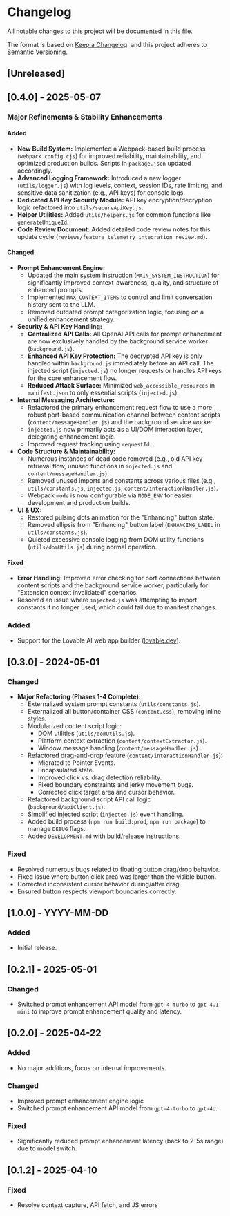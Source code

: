 # Changelog

All notable changes to this project will be documented in this file.

The format is based on [Keep a Changelog](https://keepachangelog.com/en/1.0.0/),
and this project adheres to [Semantic Versioning](https://semver.org/spec/v2.0.0.html).

## [Unreleased]

## [0.4.0] - 2025-05-07

### Major Refinements & Stability Enhancements

#### Added

- **New Build System:** Implemented a Webpack-based build process (`webpack.config.cjs`) for improved reliability, maintainability, and optimized production builds. Scripts in `package.json` updated accordingly.
- **Advanced Logging Framework:** Introduced a new logger (`utils/logger.js`) with log levels, context, session IDs, rate limiting, and sensitive data sanitization (e.g., API keys) for console logs.
- **Dedicated API Key Security Module:** API key encryption/decryption logic refactored into `utils/secureApiKey.js`.
- **Helper Utilities:** Added `utils/helpers.js` for common functions like `generateUniqueId`.
- **Code Review Document:** Added detailed code review notes for this update cycle (`reviews/feature_telemetry_integration_review.md`).

#### Changed

- **Prompt Enhancement Engine:**
  - Updated the main system instruction (`MAIN_SYSTEM_INSTRUCTION`) for significantly improved context-awareness, quality, and structure of enhanced prompts.
  - Implemented `MAX_CONTEXT_ITEMS` to control and limit conversation history sent to the LLM.
  - Removed outdated prompt categorization logic, focusing on a unified enhancement strategy.
- **Security & API Key Handling:**
  - **Centralized API Calls:** All OpenAI API calls for prompt enhancement are now exclusively handled by the background service worker (`background.js`).
  - **Enhanced API Key Protection:** The decrypted API key is only handled within `background.js` immediately before an API call. The injected script (`injected.js`) no longer requests or handles API keys for the core enhancement flow.
  - **Reduced Attack Surface:** Minimized `web_accessible_resources` in `manifest.json` to only essential scripts (`injected.js`).
- **Internal Messaging Architecture:**
  - Refactored the primary enhancement request flow to use a more robust port-based communication channel between content scripts (`content/messageHandler.js`) and the background service worker.
  - `injected.js` now primarily acts as a UI/DOM interaction layer, delegating enhancement logic.
  - Improved request tracking using `requestId`.
- **Code Structure & Maintainability:**
  - Numerous instances of dead code removed (e.g., old API key retrieval flow, unused functions in `injected.js` and `content/messageHandler.js`).
  - Removed unused imports and constants across various files (e.g., `utils/constants.js`, `injected.js`, `content/interactionHandler.js`).
  - Webpack `mode` is now configurable via `NODE_ENV` for easier development and production builds.
- **UI & UX:**
  - Restored pulsing dots animation for the "Enhancing" button state.
  - Removed ellipsis from "Enhancing" button label (`ENHANCING_LABEL` in `utils/constants.js`).
  - Quieted excessive console logging from DOM utility functions (`utils/domUtils.js`) during normal operation.

#### Fixed

- **Error Handling:** Improved error checking for port connections between content scripts and the background service worker, particularly for "Extension context invalidated" scenarios.
- Resolved an issue where `injected.js` was attempting to import constants it no longer used, which could fail due to manifest changes.

### Added

- Support for the Lovable AI web app builder ([lovable.dev](https://lovable.dev)).

## [0.3.0] - 2024-05-01

### Changed

- **Major Refactoring (Phases 1-4 Complete):**
  - Externalized system prompt constants (`utils/constants.js`).
  - Externalized all button/container CSS (`content.css`), removing inline styles.
  - Modularized content script logic:
    - DOM utilities (`utils/domUtils.js`).
    - Platform context extraction (`content/contextExtractor.js`).
    - Window message handling (`content/messageHandler.js`).
  - Refactored drag-and-drop feature (`content/interactionHandler.js`):
    - Migrated to Pointer Events.
    - Encapsulated state.
    - Improved click vs. drag detection reliability.
    - Fixed boundary constraints and jerky movement bugs.
    - Corrected click target area and cursor behavior.
  - Refactored background script API call logic (`background/apiClient.js`).
  - Simplified injected script (`injected.js`) event handling.
  - Added build process (`npm run build:prod`, `npm run package`) to manage `DEBUG` flags.
  - Added `DEVELOPMENT.md` with build/release instructions.

### Fixed

- Resolved numerous bugs related to floating button drag/drop behavior.
- Fixed issue where button click area was larger than the visible button.
- Corrected inconsistent cursor behavior during/after drag.
- Ensured button respects viewport boundaries correctly.

## [1.0.0] - YYYY-MM-DD

### Added

- Initial release.

## [0.2.1] - 2025-05-01

### Changed

- Switched prompt enhancement API model from `gpt-4-turbo` to `gpt-4.1-mini` to improve prompt enhancement quality and latency.

## [0.2.0] - 2025-04-22

### Added

- No major additions, focus on internal improvements.

### Changed

- Improved prompt enhancement engine logic
- Switched prompt enhancement API model from `gpt-4-turbo` to `gpt-4o`.

### Fixed

- Significantly reduced prompt enhancement latency (back to 2-5s range) due to model switch.

## [0.1.2] - 2025-04-10

### Fixed

- Resolve context capture, API fetch, and JS errors
